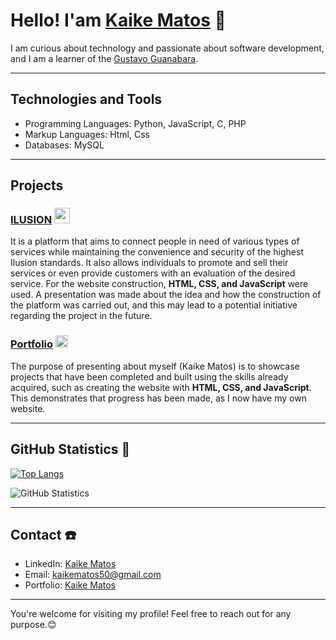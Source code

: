
# Hello! I'am [Kaike Matos](https://github.com/K6IK9) 👋 
I am curious about technology and passionate about software development, and I am a learner of the [Gustavo Guanabara](https://github.com/gustavoguanabara).

---

## Technologies and Tools

- Programming Languages: Python, JavaScript, C, PHP
- Markup Languages: Html, Css
- Databases: MySQL

---

## Projects



### [ILUSION](https://k6ik9.github.io/Ilusin/) <img src="https://github.com/K6IK9/K6IK9/assets/123702490/40ca71fe-2f2f-4959-89e2-7a5a54a2226e" width="25">

It is a platform that aims to connect people in need of various types of services while maintaining the convenience and security of the highest Ilusion standards. It also allows individuals to promote and sell their services or even provide customers with an evaluation of the desired service. For the website construction, **HTML, CSS, and JavaScript** were used. A presentation was made about the idea and how the construction of the platform was carried out, and this may lead to a potential initiative regarding the project in the future.


### [Portfolio](https://k6ik9.github.io/Portfolio/)  <img src="https://raw.githubusercontent.com/K6IK9/Portfolio/main/img/favicon.ico" width="20">

The purpose of presenting about myself (Kaike Matos) is to showcase projects that have been completed and built using the skills already acquired, such as creating the website with **HTML, CSS, and JavaScript**. This demonstrates that progress has been made, as I now have my own website.

---

## GitHub Statistics 🧮
[![Top Langs](https://github-readme-stats.vercel.app/api/top-langs/?username=K6IK9&layout=donut&theme=radical)](https://github.com/K6IK9/github-readme-stats)

![GitHub Statistics](https://github-readme-stats.vercel.app/api?username=K6IK9&show_icons=true&theme=radical)


---

## Contact ☎️

- LinkedIn: [Kaike Matos](https://www.linkedin.com/in/kaike-matos-b55478222/)
- Email: kaikematos50@gmail.com
- Portfolio: [Kaike Matos](https://k6ik9.github.io/Portfolio/)

---

You're welcome for visiting my profile! Feel free to reach out for any purpose.😊
